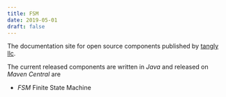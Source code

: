```yaml
---
title: FSM
date: 2019-05-01
draft: false
--- 
```


The documentation site for open source components published by [tangly llc](https://www.tangly.net).

The current released components are written in _Java_ and released on _Maven Central_ are

* _FSM_ Finite State Machine
